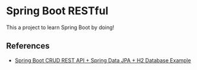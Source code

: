 # Spring Boot RESTful

This a project to learn Spring Boot by doing!

## References

- [Spring Boot CRUD REST API + Spring Data JPA + H2 Database Example](https://www.javaguides.net/2019/08/spring-boot-crud-rest-api-spring-data-jpa-h2-database-example.html)
